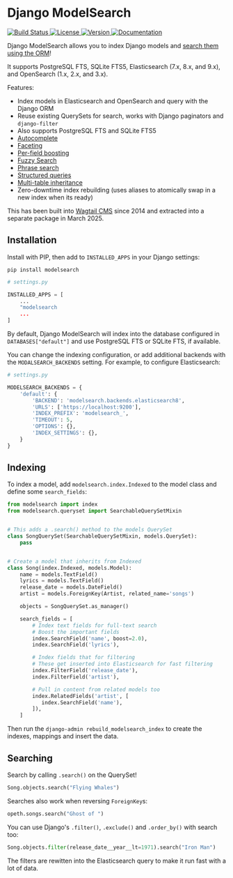 # Django ModelSearch

<p>
    <a href="https://github.com/kaedroho/django-modelsearch/actions">
        <img src="https://github.com/kaedroho/django-modelsearch/workflows/ModelSearch%20CI/badge.svg?branch=main" alt="Build Status" />
    </a>
    <a href="https://opensource.org/licenses/BSD-3-Clause">
        <img src="https://img.shields.io/badge/license-BSD-blue.svg" alt="License" />
    </a>
    <a href="https://pypi.python.org/pypi/modelsearch/">
        <img src="https://img.shields.io/pypi/v/modelsearch.svg" alt="Version" />
    </a>
    <a href="https://django-modelsearch.readthedocs.io/en/latest/">
        <img src="https://img.shields.io/badge/Documentation-blue" alt="Documentation" />
    </a>
</p>

Django ModelSearch allows you to index Django models and [search them using the ORM](https://django-modelsearch.readthedocs.io/en/latest/searching.html)!

It supports PostgreSQL FTS, SQLite FTS5, Elasticsearch (7.x, 8.x, and 9.x), and OpenSearch (1.x, 2.x, and 3.x).

Features:

- Index models in Elasticsearch and OpenSearch and query with the Django ORM
- Reuse existing QuerySets for search, works with Django paginators and `django-filter`
- Also supports PostgreSQL FTS and SQLite FTS5
- [Autocomplete](https://django-modelsearch.readthedocs.io/en/latest/searching.html#autocomplete-search)
- [Faceting](https://django-modelsearch.readthedocs.io/en/latest/searching.html#facet-field-name)
- [Per-field boosting](https://django-modelsearch.readthedocs.io/en/latest/indexing.html#boosting-search-fields)
- [Fuzzy Search](https://django-modelsearch.readthedocs.io/en/latest/searching.html#fuzzy-search)
- [Phrase search](https://django-modelsearch.readthedocs.io/en/latest/searching.html#phrase-search)
- [Structured queries](https://django-modelsearch.readthedocs.io/en/latest/searching.html#structured-queries)
- [Multi-table inheritance](https://django-modelsearch.readthedocs.io/en/latest/indexing.html#indexing-models-with-multi-table-inheritance)
- Zero-downtime index rebuilding (uses aliases to atomically swap in a new index when its ready)

This has been built into [Wagtail CMS](https://github.com/wagtail/wagtail) since 2014 and extracted into a separate package in March 2025.

## Installation

Install with PIP, then add to `INSTALLED_APPS` in your Django settings:

```shell
pip install modelsearch
```

```python
# settings.py

INSTALLED_APPS = [
    ...
    "modelsearch
    ...
]
```

By default, Django ModelSearch will index into the database configured in `DATABASES["default"]` and use PostgreSQL FTS or SQLite FTS, if available.

You can change the indexing configuration, or add additional backends with the `MODALSEARCH_BACKENDS` setting. For example, to configure Elasticsearch:

```python
# settings.py

MODELSEARCH_BACKENDS = {
    'default': {
        'BACKEND': 'modelsearch.backends.elasticsearch8',
        'URLS': ['https://localhost:9200'],
        'INDEX_PREFIX': 'modelsearch_',
        'TIMEOUT': 5,
        'OPTIONS': {},
        'INDEX_SETTINGS': {},
    }
}
```

## Indexing

To index a model, add `modelsearch.index.Indexed` to the model class and define some `search_fields`:

```python
from modelsearch import index
from modelsearch.queryset import SearchableQuerySetMixin


# This adds a .search() method to the models QuerySet
class SongQuerySet(SearchableQuerySetMixin, models.QuerySet):
    pass


# Create a model that inherits from Indexed
class Song(index.Indexed, models.Model):
    name = models.TextField()
    lyrics = models.TextField()
    release_date = models.DateField()
    artist = models.ForeignKey(Artist, related_name='songs')

    objects = SongQuerySet.as_manager()

    search_fields = [
        # Index text fields for full-text search
        # Boost the important fields
        index.SearchField('name', boost=2.0),
        index.SearchField('lyrics'),

        # Index fields that for filtering
        # These get inserted into Elasticsearch for fast filtering
        index.FilterField('release_date'),
        index.FilterField('artist'),

        # Pull in content from related models too
        index.RelatedFields('artist', [
           index.SearchField('name'),
        ]),
    ]
```

Then run the `django-admin rebuild_modelsearch_index` to create the indexes, mappings and insert the data.

## Searching

Search by calling `.search()` on the QuerySet!

```python
Song.objects.search("Flying Whales")
```

Searches also work when reversing `ForeignKey`s:

```python
opeth.songs.search("Ghost of ")
```

You can use Django's `.filter()`, `.exclude()` and `.order_by()` with search too:

```python
Song.objects.filter(release_date__year__lt=1971).search("Iron Man")
```

The filters are rewitten into the Elasticsearch query to make it run fast with a lot of data.

